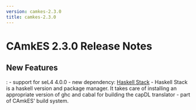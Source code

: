 ```yaml
---
version: camkes-2.3.0
title: camkes-2.3.0
---
```

# CAmkES 2.3.0 Release Notes


## New Features


:   -   support for seL4 4.0.0
    -   new dependency: [Haskell Stack](http://haskellstack.org)
        -   Haskell Stack is a haskell version and package manager. It
            takes care of installing an appropriate version of ghc and
            cabal for building the capDL translator - part of CAmkES'
            build system.


